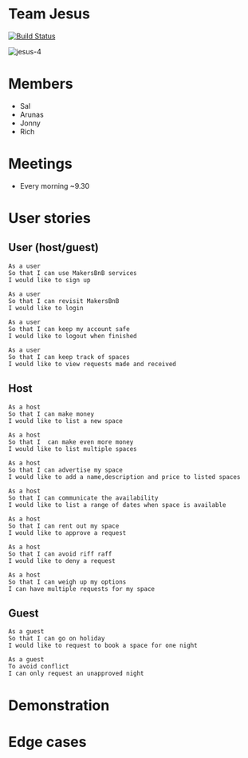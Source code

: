 **Team Jesus**
==============

[![Build Status](https://travis-ci.org/jonnymoore12/Makers-BnB-Challenge.svg?branch=master)](https://travis-ci.org/jonnymoore12/Makers-BnB-Challenge)

![jesus-4](https://cloud.githubusercontent.com/assets/18379191/17605836/50b01448-6014-11e6-8224-237be7ed5c79.jpg)

Members
=======

* Sal
* Arunas
* Jonny
* Rich

Meetings
========

* Every morning ~9.30

# User stories

## User (host/guest)

```
As a user
So that I can use MakersBnB services
I would like to sign up

As a user
So that I can revisit MakersBnB
I would like to login

As a user
So that I can keep my account safe
I would like to logout when finished

As a user
So that I can keep track of spaces
I would like to view requests made and received
```
## Host
```
As a host
So that I can make money
I would like to list a new space

As a host
So that I  can make even more money
I would like to list multiple spaces

As a host
So that I can advertise my space
I would like to add a name,description and price to listed spaces

As a host
So that I can communicate the availability
I would like to list a range of dates when space is available

As a host
So that I can rent out my space
I would like to approve a request

As a host
So that I can avoid riff raff
I would like to deny a request

As a host
So that I can weigh up my options
I can have multiple requests for my space
```
## Guest
```
As a guest
So that I can go on holiday
I would like to request to book a space for one night

As a guest
To avoid conflict
I can only request an unapproved night
```

# Demonstration

# Edge cases
